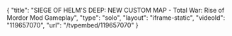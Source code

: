 {
    "title": "SIEGE OF HELM'S DEEP: NEW CUSTOM MAP - Total War: Rise of Mordor Mod Gameplay",
    "type": "solo",
    "layout": "iframe-static",
    "videoId": "119657070",
    "url": "\/tvpembed\/119657070"
}